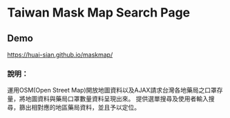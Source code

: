 # Taiwan Mask Map Search Page

## Demo
https://huai-sian.github.io/maskmap/
### 說明：
運用OSM(Open Street Map)開放地圖資料以及AJAX請求台灣各地藥局之口罩存量，將地圖資料與藥局口罩數量資料呈現出來。
提供選單搜尋及使用者輸入搜尋，篩出相對應的地區藥局資料，並且予以定位。
